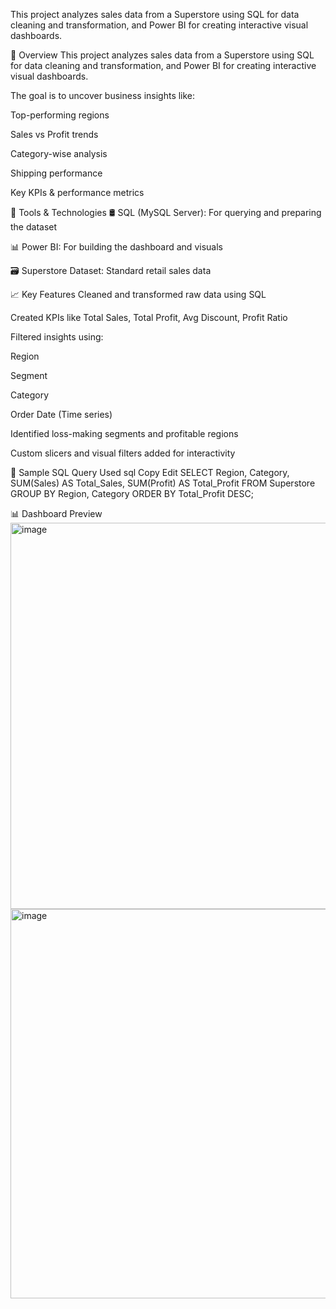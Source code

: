 This project analyzes sales data from a Superstore using SQL for data cleaning and transformation, and Power BI for creating interactive visual dashboards.

📌 Overview This project analyzes sales data from a Superstore using SQL for data cleaning and transformation, and Power BI for creating interactive visual dashboards.

The goal is to uncover business insights like:

Top-performing regions

Sales vs Profit trends

Category-wise analysis

Shipping performance

Key KPIs & performance metrics

🧰 Tools & Technologies 🛢️ SQL (MySQL Server): For querying and preparing the dataset

📊 Power BI: For building the dashboard and visuals

🗃️ Superstore Dataset: Standard retail sales data

📈 Key Features Cleaned and transformed raw data using SQL

Created KPIs like Total Sales, Total Profit, Avg Discount, Profit Ratio

Filtered insights using:

Region

Segment

Category

Order Date (Time series)

Identified loss-making segments and profitable regions

Custom slicers and visual filters added for interactivity

🧪 Sample SQL Query Used sql Copy Edit SELECT Region, Category, SUM(Sales) AS Total_Sales, SUM(Profit) AS Total_Profit FROM Superstore GROUP BY Region, Category ORDER BY Total_Profit DESC;

📊 Dashboard Preview
<img width="618" alt="image" src="https://github.com/user-attachments/assets/e94b6d46-5153-4691-9c7c-2be08d71de96" />
<img width="623" alt="image" src="https://github.com/user-attachments/assets/efcc52e3-ccf9-40b2-a024-8a0720d6548d" />



